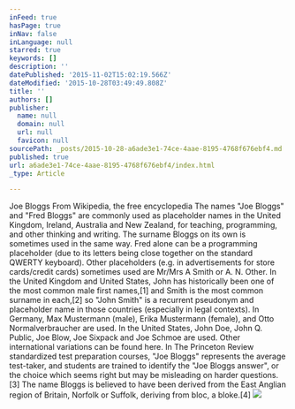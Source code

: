 ```yaml
---
inFeed: true
hasPage: true
inNav: false
inLanguage: null
starred: true
keywords: []
description: ''
datePublished: '2015-11-02T15:02:19.566Z'
dateModified: '2015-10-28T03:49:49.808Z'
title: ''
authors: []
publisher:
  name: null
  domain: null
  url: null
  favicon: null
sourcePath: _posts/2015-10-28-a6ade3e1-74ce-4aae-8195-4768f676ebf4.md
published: true
url: a6ade3e1-74ce-4aae-8195-4768f676ebf4/index.html
_type: Article

---
```

Joe Bloggs
From Wikipedia, the free encyclopedia
The names "Joe Bloggs" and "Fred Bloggs" are commonly used as placeholder names in the United Kingdom, Ireland, Australia and New Zealand, for teaching, programming, and other thinking and writing. The surname Bloggs on its own is sometimes used in the same way. Fred alone can be a programming placeholder (due to its letters being close together on the standard QWERTY keyboard).
Other placeholders (e.g. in advertisements for store cards/credit cards) sometimes used are Mr/Mrs A Smith or A. N. Other. In the United Kingdom and United States, John has historically been one of the most common male first names,\[1\] and Smith is the most common surname in each,\[2\] so "John Smith" is a recurrent pseudonym and placeholder name in those countries (especially in legal contexts).
In Germany, Max Mustermann (male), Erika Mustermann (female), and Otto Normalverbraucher are used. In the United States, John Doe, John Q. Public, Joe Blow, Joe Sixpack and Joe Schmoe are used. Other international variations can be found here.
In The Princeton Review standardized test preparation courses, "Joe Bloggs" represents the average test-taker, and students are trained to identify the "Joe Bloggs answer", or the choice which seems right but may be misleading on harder questions.\[3\]
The name Bloggs is believed to have been derived from the East Anglian region of Britain, Norfolk or Suffolk, deriving from bloc, a bloke.\[4\]
![](https://the-grid-user-content.s3-us-west-2.amazonaws.com/0bf0686c-198e-4c53-99b1-298ebb62aab1.jpg)